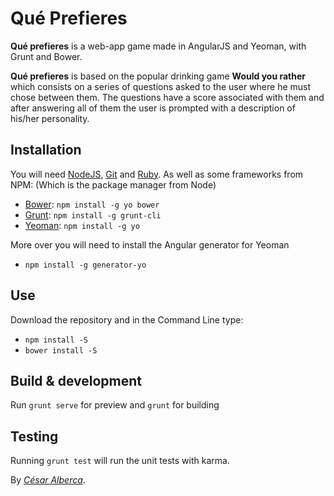 # Qué Prefieres

**Qué prefieres** is a web-app game made in AngularJS and Yeoman, with Grunt and Bower.


**Qué prefieres** is based on the popular drinking game **Would you rather** which consists on a series of questions asked to the user where he must chose between them. The questions have a score associated with them and after answering all of them the user is prompted with a description of his/her personality.

## Installation

You will need [NodeJS](), [Git]() and [Ruby](). As well as some frameworks from NPM: (Which is the package manager from Node)
* [Bower](bower.io): `npm install -g yo bower`
* [Grunt](grunt.com): `npm install -g grunt-cli`
* [Yeoman](yeoman.io): `npm install -g yo`

More over you will need to install the Angular generator for Yeoman
* `npm install -g generator-yo`

## Use

Download the repository and in the Command Line type:
* `npm install -S`
* `bower install -S`


## Build & development

Run `grunt serve` for preview and `grunt` for building

## Testing

Running `grunt test` will run the unit tests with karma.

By *[César Alberca](www.twitter.com/cesalberca)*.
